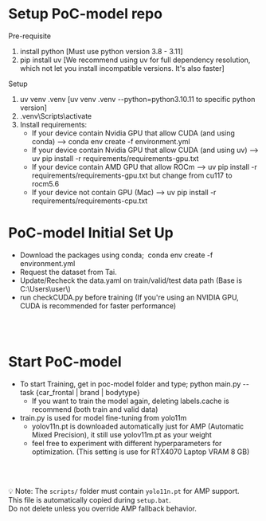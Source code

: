 # Setup PoC-model repo

Pre-requisite
1. install python [Must use python version 3.8 - 3.11]
2. pip install uv [We recommend using uv for full dependency resolution, which not let you install incompatible versions. It's also faster]

Setup
1. uv venv .venv  [uv venv .venv --python=python3.10.11 to specific python version]
2. .venv\Scripts\activate
3. Install requirements:
    - If your device contain Nvidia GPU that allow CUDA (and using conda) --> conda env create -f environment.yml
    - If your device contain Nvidia GPU that allow CUDA (and using uv) --> uv pip install -r requirements/requirements-gpu.txt
    - If your device contain AMD GPU that allow ROCm --> uv pip install -r requirements/requirements-gpu.txt but change from cu117 to rocm5.6
    - If your device not contain GPU (Mac) --> uv pip install -r requirements/requirements-cpu.txt








# PoC-model Initial Set Up
- Download the packages using conda;&nbsp; conda env create -f environment.yml
- Request the dataset from Tai.
- Update/Recheck the data.yaml on train/valid/test data path (Base is C:\\Users\\user\\)
- run checkCUDA.py before training (If you're using an NVIDIA GPU, CUDA is recommended for faster performance)
<br>
<br>

# Start PoC-model 
- To start Training, get in poc-model folder and type; python main.py --task {car_frontal | brand | bodytype}
    - If you want to train the model again, deleting labels.cache is recommend (both train and valid data)
- train.py is used for model fine-tuning from yolo11m
    - yolov11n.pt is downloaded automatically just for AMP (Automatic Mixed Precision), it still use yolov11m.pt as your weight
    - feel free to experiment with different hyperparameters for optimization. (This setting is use for RTX4070 Laptop VRAM 8 GB)
<br>
<br>




💡 Note: The `scripts/` folder must contain `yolo11n.pt` for AMP support.  
This file is automatically copied during `setup.bat`.  
Do not delete unless you override AMP fallback behavior.
